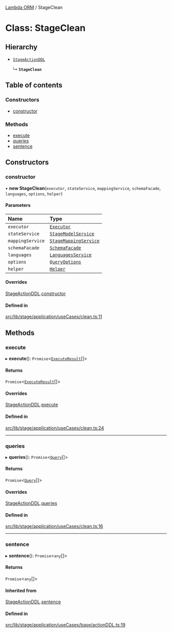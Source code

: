 [Lambda ORM](../README.md) / StageClean

# Class: StageClean

## Hierarchy

- [`StageActionDDL`](StageActionDDL.md)

  ↳ **`StageClean`**

## Table of contents

### Constructors

- [constructor](StageClean.md#constructor)

### Methods

- [execute](StageClean.md#execute)
- [queries](StageClean.md#queries)
- [sentence](StageClean.md#sentence)

## Constructors

### constructor

• **new StageClean**(`executor`, `stateService`, `mappingService`, `schemaFacade`, `languages`, `options`, `helper`)

#### Parameters

| Name | Type |
| :------ | :------ |
| `executor` | [`Executor`](../interfaces/Executor.md) |
| `stateService` | [`StageModelService`](StageModelService.md) |
| `mappingService` | [`StageMappingService`](StageMappingService.md) |
| `schemaFacade` | [`SchemaFacade`](SchemaFacade.md) |
| `languages` | [`LanguagesService`](LanguagesService.md) |
| `options` | [`QueryOptions`](../interfaces/QueryOptions.md) |
| `helper` | [`Helper`](Helper.md) |

#### Overrides

[StageActionDDL](StageActionDDL.md).[constructor](StageActionDDL.md#constructor)

#### Defined in

[src/lib/stage/application/useCases/clean.ts:11](https://github.com/FlavioLionelRita/lambdaorm/blob/49f48e68/src/lib/stage/application/useCases/clean.ts#L11)

## Methods

### execute

▸ **execute**(): `Promise`<[`ExecuteResult`](../interfaces/ExecuteResult.md)[]\>

#### Returns

`Promise`<[`ExecuteResult`](../interfaces/ExecuteResult.md)[]\>

#### Overrides

[StageActionDDL](StageActionDDL.md).[execute](StageActionDDL.md#execute)

#### Defined in

[src/lib/stage/application/useCases/clean.ts:24](https://github.com/FlavioLionelRita/lambdaorm/blob/49f48e68/src/lib/stage/application/useCases/clean.ts#L24)

___

### queries

▸ **queries**(): `Promise`<[`Query`](Query.md)[]\>

#### Returns

`Promise`<[`Query`](Query.md)[]\>

#### Overrides

[StageActionDDL](StageActionDDL.md).[queries](StageActionDDL.md#queries)

#### Defined in

[src/lib/stage/application/useCases/clean.ts:16](https://github.com/FlavioLionelRita/lambdaorm/blob/49f48e68/src/lib/stage/application/useCases/clean.ts#L16)

___

### sentence

▸ **sentence**(): `Promise`<`any`[]\>

#### Returns

`Promise`<`any`[]\>

#### Inherited from

[StageActionDDL](StageActionDDL.md).[sentence](StageActionDDL.md#sentence)

#### Defined in

[src/lib/stage/application/useCases/base/actionDDL.ts:19](https://github.com/FlavioLionelRita/lambdaorm/blob/49f48e68/src/lib/stage/application/useCases/base/actionDDL.ts#L19)
